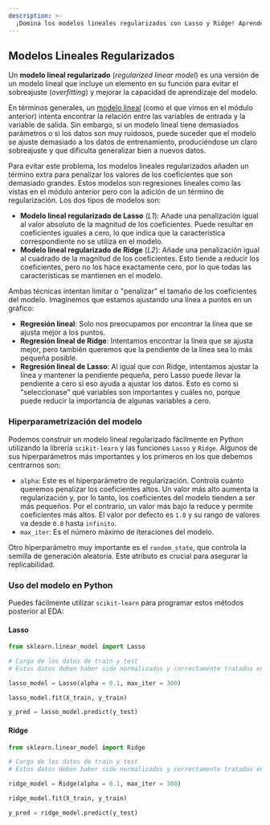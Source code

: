```yaml
---
description: >-
  ¡Domina los modelos lineales regularizados con Lasso y Ridge! Aprende a evitar el sobreajuste y mejora tus predicciones en Python. ¡Descubre más!
---
```

## Modelos Lineales Regularizados

Un **modelo lineal regularizado** (*regularized linear model*) es una versión de un modelo lineal que incluye un elemento en su función para evitar el sobreajuste (*overfitting*) y mejorar la capacidad de aprendizaje del modelo.

En términos generales, un [modelo lineal](https://4geeks.com/es/lesson/explorando-la-regresion-lineal) (como el que vimos en el módulo anterior) intenta encontrar la relación entre las variables de entrada y la variable de salida. Sin embargo, si un modelo lineal tiene demasiados parámetros o si los datos son muy ruidosos, puede suceder que el modelo se ajuste demasiado a los datos de entrenamiento, produciéndose un claro sobreajuste y que dificulta generalizar bien a nuevos datos.

Para evitar este problema, los modelos lineales regularizados añaden un término extra para penalizar los valores de los coeficientes que son demasiado grandes. Estos modelos son regresiones lineales como las vistas en el módulo anterior pero con la adición de un término de regularización. Los dos tipos de modelos son:

- **Modelo lineal regularizado de Lasso** (*L1*): Añade una penalización igual al valor absoluto de la magnitud de los coeficientes. Puede resultar en coeficientes iguales a cero, lo que indica que la característica correspondiente no se utiliza en el modelo.
- **Modelo lineal regularizado de Ridge** (*L2*): Añade una penalización igual al cuadrado de la magnitud de los coeficientes. Esto tiende a reducir los coeficientes, pero no los hace exactamente cero, por lo que todas las características se mantienen en el modelo.

Ambas técnicas intentan limitar o "penalizar" el tamaño de los coeficientes del modelo. Imaginemos que estamos ajustando una línea a puntos en un gráfico:

- **Regresión lineal**: Solo nos preocupamos por encontrar la línea que se ajusta mejor a los puntos.
- **Regresión lineal de Ridge**: Intentamos encontrar la línea que se ajusta mejor, pero también queremos que la pendiente de la línea sea lo más pequeña posible.
- **Regresión lineal de Lasso**: Al igual que con Ridge, intentamos ajustar la línea y mantener la pendiente pequeña, pero Lasso puede llevar la pendiente a cero si eso ayuda a ajustar los datos. Esto es como si "seleccionase" qué variables son importantes y cuáles no, porque puede reducir la importancia de algunas variables a cero.

### Hiperparametrización del modelo

Podemos construir un modelo lineal regularizado fácilmente en Python utilizando la librería `scikit-learn` y las funciones `Lasso` y `Ridge`. Algunos de sus hiperparámetros más importantes y los primeros en los que debemos centrarnos son:

- `alpha`: Este es el hiperparámetro de regularización. Controla cuánto queremos penalizar los coeficientes altos. Un valor más alto aumenta la regularización y, por lo tanto, los coeficientes del modelo tienden a ser más pequeños. Por el contrario, un valor más bajo la reduce y permite coeficientes más altos. El valor por defecto es `1.0` y su rango de valores va desde `0.0` hasta `infinito`.
- `max_iter`: Es el número máximo de iteraciones del modelo. 

Otro hiperparámetro muy importante es el `random_state`, que controla la semilla de generación aleatoria. Este atributo es crucial para asegurar la replicabilidad.

### Uso del modelo en Python

Puedes fácilmente utilizar `scikit-learn` para programar estos métodos posterior al EDA:

#### Lasso

```py
from sklearn.linear_model import Lasso

# Carga de los datos de train y test
# Estos datos deben haber sido normalizados y correctamente tratados en un EDA completo

lasso_model = Lasso(alpha = 0.1, max_iter = 300)

lasso_model.fit(X_train, y_train)

y_pred = lasso_model.predict(y_test)
```

#### Ridge

```py
from sklearn.linear_model import Ridge

# Carga de los datos de train y test
# Estos datos deben haber sido normalizados y correctamente tratados en un EDA completo

ridge_model = Ridge(alpha = 0.1, max_iter = 300)

ridge_model.fit(X_train, y_train)

y_pred = ridge_model.predict(y_test)
```

